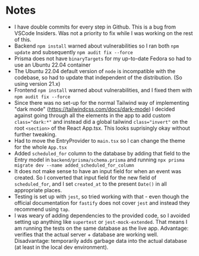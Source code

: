 # Notes

- I have double commits for every step in Github. This is a bug from VSCode Insiders. Was not a priority to fix while I was working on the rest of this.
- Backend `npm install` warned about vulnerabilities so I ran both `npm update` and subsequently `npm audit fix --force`
- Prisma does not have `binaryTargets` for my up-to-date Fedora so had to use an Ubuntu 22.04 container
- The Ubuntu 22.04 default version of `node` is incompatible with the codebase, so had to update that independent of the distribution. (So using version 21.x)
- Frontend `npm install` warned about vulnerabilities, and I fixed them with `npm audit fix --force`
- Since there was no set-up for the normal Tailwind way of implementing "dark mode" (https://tailwindcss.com/docs/dark-mode) I decided against going through all the elements in the app to add custom `class="dark:*"` and instead did a global tailwind `class="invert"` on the root `<section>` of the React App.tsx. This looks suprisingly okay without further tweaking.
- Had to move the EntryProvider to `main.tsx` so I can change the theme for the whole `App.tsx`
- Added `scheduled_for` column to the database by adding that field to the Entry model in `backend/prisma/schema.prisma` and running `npx prisma migrate dev --name added_scheduled_for_column`
- It does not make sense to have an input field for when an event was created. So I converted that input field for the new field of `scheduled_for`, and I set `created_at` to the present `Date()` in all appropriate places.
- Testing is set up with `jest`, so tried working with that - even though the official documentation for `fastify` does not cover `jest` and instead they recommend using `tap`.
- I was weary of adding dependencies to the provided code, so I avoided setting up anything like `supertest` or `jest-mock-extended`. That means I am running the tests on the same database as the live app. Advantage: verifies that the actual server + database are working well. Disadvantage: temporarily adds garbage data into the actual database (at least in the local dev environment).
